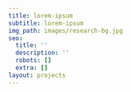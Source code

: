 ```yaml
---
title: lorem-ipsum
subtitle: lorem-ipsum
img_path: images/research-bg.jpg
seo:
  title: ''
  description: ''
  robots: []
  extra: []
layout: projects
---
```


